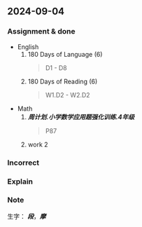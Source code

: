 ## 2024-09-04

### Assignment & done

- English
  1. 180 Days of Language (6)
     > D1 - D8
  2. 180 Days of Reading (6)
     > W1.D2 - W2.D2
- Math
  1. _**周计划.小学数学应用题强化训练.4年级**_
     > P87
  2. work 2

### Incorrect

### Explain

### Note

生字： _**段**_，_**摩**_
